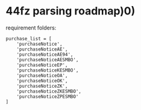 # 44fz parsing roadmap)0)

requirement folders:
```
purchase_list = [
    'purchaseNotice',
    'purchaseNoticeAE',
    'purchaseNoticeAE94',
    'purchaseNoticeAESMBO',
    'purchaseNoticeEP',
    'purchaseNoticeKESMBO',
    'purchaseNoticeOA',
    'purchaseNoticeOK',
    'purchaseNoticeZK',
    'purchaseNoticeZKESMBO',
    'purchaseNoticeZPESMBO'
] 
```